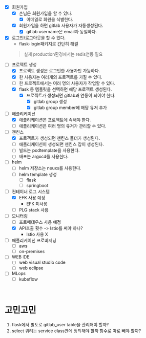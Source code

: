 * [x] 회원가입
  * [x] 손님은 회원가입을 할 수 있다.
    * [x] 이메일로 회원을 식별한다.
  * [x] 회원가입을 하면 gitlab 사용자가 자동생성된다.
    * [x] gitlab username은 email과 동일하다.
* [x] 로그인/로그아웃을 할 수 있다.
  * flask-login패키지로 간단히 해결
  > 실제 production환경에서는 redis연동 필요
* [ ] 프로젝트 생성
  * [x] 프로젝트 생성은 로그인한 사용자만 가능하다.
  * [x] 한 사용자는 여러개의 프로젝트를 가질 수 있다.
  * [ ] 한 프로젝트에서는 여러 명의 사용자가 작업할 수 있다.
  * [x] flask 등 템플릿을 선택하면 해당 프로젝트 생성된다.
    * [x] 프로젝트가 생성되면 gitlab과 연동이 되어야 한다.
      * [x] gitlab group 생성
      * [x] gitlab group member에 해당 유저 추가
* [ ] 애플리케이션
  * [x] 애플리케이션은 프로젝트에 속해야 한다.
  * [ ] 애플리케이션은 여러 명의 유저가 관리할 수 있다.
* [ ] 젠킨스
  * [x] 프로젝트가 생성되면 젠킨스 폴더가 생성된다.
  * [ ] 애플리케이션이 생성되면 젠킨스 잡이 생성된다.
  * [ ] 빌드는 podtemplate을 사용한다.
  * [ ] 배포는 argocd를 사용한다.
* [ ] helm
  * [ ] helm 저장소는 neuxs를 사용한다.
  * [ ] helm template 생성
    * [ ] flask
    * [ ] springboot
* [ ] 컨테이너 로그 시스템
  * [x] EFK 사용 예정
    * EFK 미사용
  * [ ] PLG stack 사용
* [ ] 모니터링
  * [ ] 프로메테우스 사용 예정
  * [x] API호출 횟수 -> Istio를 써야 하나?
    * Istio 사용 X
* [ ] 애플리케이션 프로비저닝
  * [ ] aws
  * [ ] on-premises
* [ ] WEB IDE
  * [ ] web visual studio code
  * [ ] web eclipse
* [ ] MLops
  * [ ] kubeflow

<br>

# 고민고민
1. flask에서 별도로 gitlab_user table을 관리해야 할까?
2. select 쿼리는 service class안에 정의해야 할까 함수로 따로 빼야 할까?